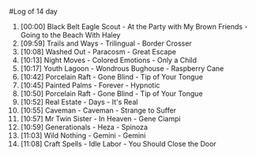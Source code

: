 #Log of 14 day

1. [00:00] Black Belt Eagle Scout - At the Party with My Brown Friends - Going to the Beach With Haley
1. [09:59] Trails and Ways - Trilingual - Border Crosser
1. [10:08] Washed Out - Paracosm - Great Escape
1. [10:13] Night Moves - Colored Emotions - Only a Child
1. [10:17] Youth Lagoon - Wondrous Bughouse - Raspberry Cane
1. [10:42] Porcelain Raft - Gone Blind - Tip of Your Tongue
1. [10:45] Painted Palms - Forever - Hypnotic
1. [10:50] Porcelain Raft - Gone Blind - Tip of Your Tongue
1. [10:52] Real Estate - Days - It's Real
1. [10:55] Caveman - Caveman - Strange to Suffer
1. [10:57] Mr Twin Sister - In Heaven - Gene Ciampi
1. [10:59] Generationals - Heza - Spinoza
1. [11:03] Wild Nothing - Gemini - Gemini
1. [11:08] Craft Spells - Idle Labor - You Should Close the Door
